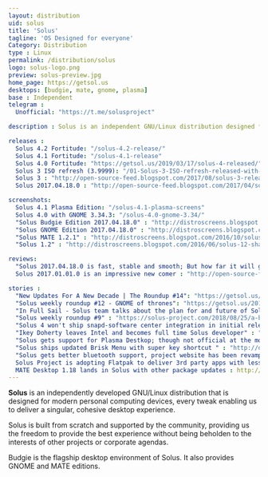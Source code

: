 ```yaml
---
layout: distribution
uid: solus
title: 'Solus'
tagline: 'OS Designed for everyone'
Category: Distribution
type : Linux
permalink: /distribution/solus
logo: solus-logo.png
preview: solus-preview.jpg
home_page: https://getsol.us
desktops: [budgie, mate, gnome, plasma]
base : Independent
telegram : 
  Unofficial: "https://t.me/solusproject"

description : Solus is an independent GNU/Linux distribution designed for modern personal computers, every tweak enabling us to deliver a singular, cohesive desktop experience.

releases :
  Solus 4.2 Fortitude: "/solus-4.2-release/"
  Solus 4.1 Fortitude: "/solus-4.1-release"
  Solus 4.0 Fortitude: "https://getsol.us/2019/03/17/solus-4-released/"
  Solus 3 ISO refresh (3.9999): "/01-Solus-3-ISO-refresh-released-with-better-hardware-supported-improved-theming/"
  Solus 3 : "http://open-source-feed.blogspot.com/2017/08/solus-3-released-with-budgie-desktop.html"
  Solus 2017.04.18.0 : "http://open-source-feed.blogspot.com/2017/04/solus-201704180-snapshot-released.html"

screenshots:
  Solus 4.1 Plasma Edition: "/solus-4.1-plasma-screens"
  Solus 4.0 with GNOME 3.34.3: "/solus-4.0-gnome-3.34/"
  "Solus Budgie Edition 2017.04.18.0" : "http://distroscreens.blogspot.com/2017/04/solus-201704180-budgie-screenshots.html"
  "Solus GNOME Edition 2017.04.18.0" : "http://distroscreens.blogspot.com/2017/04/solus-gnome-edition-201704180.html"
  "Solus MATE 1.2.1" : "http://distroscreens.blogspot.com/2016/10/solus-mate-121-shannon-screenshots.html"
  "Solus 1.2" : "http://distroscreens.blogspot.com/2016/06/solus-12-shannon-screenshots.html"

reviews:
  "Solus 2017.04.18.0 is fast, stable and smooth; But how far it will go" : "http://open-source-feed.blogspot.com/2017/05/solus-201704180-is-stable-fast-and.html"
  Solus 2017.01.01.0 is an impressive new comer : "http://open-source-feed.blogspot.com/2017/02/solus-201701010-is-impressive-new-comer.html"

stories :
  "New Updates For A New Decade | The Roundup #14": "https://getsol.us/2020/01/17/new-updates-for-a-new-decade/"
  "Solus weekly roundup #12 - GNOME of thrones": "https://getsol.us/2019/04/25/gnome-of-thrones/"
  "In Full Sail - Solus team talks about the plan for and future of Solus": "https://getsol.us/2018/10/27/in-full-sail/"
  "Solus weekly roundup #9" : "https://solus-project.com/2018/08/25/a-bigger-toolbox/"
  "Solus 4 won't ship snapd-software center integration in initial release" : "http://open-source-feed.blogspot.com/2018/02/solus-4-wont-ship-snapd-support-in.html"
  "Ikey Doherty leaves Intel and becomes full time Solus developer" : "http://open-source-feed.blogspot.com/2017/06/ikey-doherty-leaves-intel-and-becomes.html"
  "Solus gets support for Plasma Destkop; though not official at the moment" : "http://open-source-feed.blogspot.com/2017/05/solus-gets-support-for-plasma-destkop.html" 
  "Solus ships updated Brisk Menu with super key shortcut " : "http://open-source-feed.blogspot.com/2017/05/solus-ships-updated-brisk-menu-with.html"
  "Solus gets better bluetooth support, project website has been revamped and other updates" : "http://open-source-feed.blogspot.com/2017/05/solus-gets-better-bluetooth-support.html"
  Solus Project is adopting Flatpak to deliver 3rd party apps with less pain : http://open-source-feed.blogspot.com/2017/01/solus-project-is-adopting-flatpak-to.html
  MATE Desktop 1.18 lands in Solus with other package updates : http://open-source-feed.blogspot.com/2017/03/mate-desktop-118-lands-in-solus-with.html
---
```


**Solus** is an independently developed GNU/Linux distribution that is designed for modern personal 
computing devices, every tweak enabling us to deliver a singular, cohesive desktop experience.

Solus is built from scratch and supported by the community, providing us the freedom to provide the 
best experience without being beholden to the interests of other projects or corporate agendas.

Budgie is the flagship desktop environment of Solus. It also provides GNOME and MATE editions.
